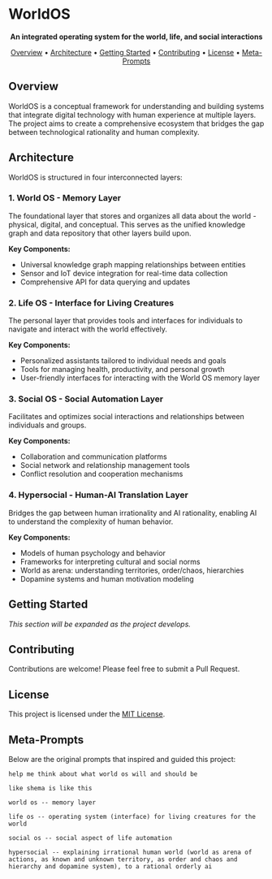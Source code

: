 # WorldOS

<p align="center">
  <strong>An integrated operating system for the world, life, and social interactions</strong>
</p>

<p align="center">
  <a href="#overview">Overview</a> •
  <a href="#architecture">Architecture</a> •
  <a href="#getting-started">Getting Started</a> •
  <a href="#contributing">Contributing</a> •
  <a href="#license">License</a> •
  <a href="#meta-prompts">Meta-Prompts</a>
</p>

## Overview

WorldOS is a conceptual framework for understanding and building systems that integrate digital technology with human experience at multiple layers. The project aims to create a comprehensive ecosystem that bridges the gap between technological rationality and human complexity.

## Architecture

WorldOS is structured in four interconnected layers:

### 1. World OS - Memory Layer
The foundational layer that stores and organizes all data about the world - physical, digital, and conceptual. This serves as the unified knowledge graph and data repository that other layers build upon.

**Key Components:**
- Universal knowledge graph mapping relationships between entities
- Sensor and IoT device integration for real-time data collection
- Comprehensive API for data querying and updates

### 2. Life OS - Interface for Living Creatures
The personal layer that provides tools and interfaces for individuals to navigate and interact with the world effectively.

**Key Components:**
- Personalized assistants tailored to individual needs and goals
- Tools for managing health, productivity, and personal growth
- User-friendly interfaces for interacting with the World OS memory layer

### 3. Social OS - Social Automation Layer
Facilitates and optimizes social interactions and relationships between individuals and groups.

**Key Components:**
- Collaboration and communication platforms
- Social network and relationship management tools
- Conflict resolution and cooperation mechanisms

### 4. Hypersocial - Human-AI Translation Layer
Bridges the gap between human irrationality and AI rationality, enabling AI to understand the complexity of human behavior.

**Key Components:**
- Models of human psychology and behavior
- Frameworks for interpreting cultural and social norms
- World as arena: understanding territories, order/chaos, hierarchies
- Dopamine systems and human motivation modeling

## Getting Started

_This section will be expanded as the project develops._

## Contributing

Contributions are welcome! Please feel free to submit a Pull Request.

## License

This project is licensed under the [MIT License](LICENSE).

## Meta-Prompts

Below are the original prompts that inspired and guided this project:

```
help me think about what world os will and should be

like shema is like this

world os -- memory layer

life os -- operating system (interface) for living creatures for the world

social os -- social aspect of life automation

hypersocial -- explaining irrational human world (world as arena of actions, as known and unknown territory, as order and chaos and hierarchy and dopamine system), to a rational orderly ai
